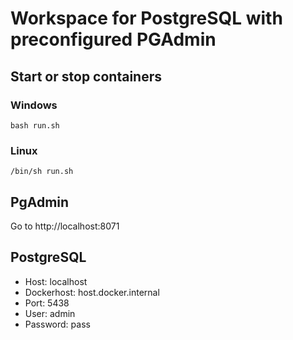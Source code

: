 # Workspace for PostgreSQL with preconfigured PGAdmin

## Start or stop containers

### Windows
```
bash run.sh    
```

### Linux
```
/bin/sh run.sh    
```

## PgAdmin

Go to http://localhost:8071

## PostgreSQL

- Host: localhost
- Dockerhost: host.docker.internal
- Port: 5438
- User: admin
- Password: pass